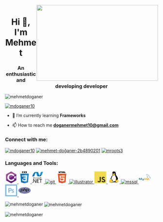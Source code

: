 <img src ="https://media.giphy.com/media/26tn33aiTi1jkl6H6/giphy.gif" align="right" width="400" height="250" >

<h1 align="center">Hi 👋, I'm Mehmet</h1>
<h3 align="center">An enthusiastic and developing developer</h3>

<p align="left"> <img src="https://komarev.com/ghpvc/?username=mehmetdoganer&label=Profile%20views&color=0e75b6&style=flat" alt="mehmetdoganer" /> </p>

<p align="left"> <a href="https://twitter.com/mdoganer10" target="blank"><img src="https://img.shields.io/twitter/follow/mdoganer10?logo=twitter&style=for-the-badge" alt="mdoganer10" /></a> </p>

- 🌱 I’m currently learning **Frameworks**

- 📫 How to reach me **doganermehmet10@gmail.com**

<h3 align="left">Connect with me:</h3>
<p align="left">
<a href="https://twitter.com/mdoganer10" target="blank"><img align="center" src="https://raw.githubusercontent.com/rahuldkjain/github-profile-readme-generator/master/src/images/icons/Social/twitter.svg" alt="mdoganer10" height="30" width="40" /></a>
<a href="https://linkedin.com/in/mehmet-doğaner-2b4890201" target="blank"><img align="center" src="https://raw.githubusercontent.com/rahuldkjain/github-profile-readme-generator/master/src/images/icons/Social/linked-in-alt.svg" alt="mehmet-doğaner-2b4890201" height="30" width="40" /></a>
<a href="https://instagram.com/mroots3" target="blank"><img align="center" src="https://raw.githubusercontent.com/rahuldkjain/github-profile-readme-generator/master/src/images/icons/Social/instagram.svg" alt="mroots3" height="30" width="40" /></a>
</p>

<h3 align="left">Languages and Tools:</h3>
<p align="left"> <a href="https://www.w3schools.com/cs/" target="_blank" rel="noreferrer"> <img src="https://raw.githubusercontent.com/devicons/devicon/master/icons/csharp/csharp-original.svg" alt="csharp" width="40" height="40"/> </a> <a href="https://www.w3schools.com/css/" target="_blank" rel="noreferrer"> <img src="https://raw.githubusercontent.com/devicons/devicon/master/icons/css3/css3-original-wordmark.svg" alt="css3" width="40" height="40"/> </a> <a href="https://dotnet.microsoft.com/" target="_blank" rel="noreferrer"> <img src="https://raw.githubusercontent.com/devicons/devicon/master/icons/dot-net/dot-net-original-wordmark.svg" alt="dotnet" width="40" height="40"/> </a> <a href="https://git-scm.com/" target="_blank" rel="noreferrer"> <img src="https://www.vectorlogo.zone/logos/git-scm/git-scm-icon.svg" alt="git" width="40" height="40"/> </a> <a href="https://www.w3.org/html/" target="_blank" rel="noreferrer"> <img src="https://raw.githubusercontent.com/devicons/devicon/master/icons/html5/html5-original-wordmark.svg" alt="html5" width="40" height="40"/> </a> <a href="https://www.adobe.com/in/products/illustrator.html" target="_blank" rel="noreferrer"> <img src="https://www.vectorlogo.zone/logos/adobe_illustrator/adobe_illustrator-icon.svg" alt="illustrator" width="40" height="40"/> </a> <a href="https://developer.mozilla.org/en-US/docs/Web/JavaScript" target="_blank" rel="noreferrer"> <img src="https://raw.githubusercontent.com/devicons/devicon/master/icons/javascript/javascript-original.svg" alt="javascript" width="40" height="40"/> </a> <a href="https://www.linux.org/" target="_blank" rel="noreferrer"> <img src="https://raw.githubusercontent.com/devicons/devicon/master/icons/linux/linux-original.svg" alt="linux" width="40" height="40"/> </a> <a href="https://www.microsoft.com/en-us/sql-server" target="_blank" rel="noreferrer"> <img src="https://www.svgrepo.com/show/303229/microsoft-sql-server-logo.svg" alt="mssql" width="40" height="40"/> </a> <a href="https://www.mysql.com/" target="_blank" rel="noreferrer"> <img src="https://raw.githubusercontent.com/devicons/devicon/master/icons/mysql/mysql-original-wordmark.svg" alt="mysql" width="40" height="40"/> </a> <a href="https://www.photoshop.com/en" target="_blank" rel="noreferrer"> <img src="https://raw.githubusercontent.com/devicons/devicon/master/icons/photoshop/photoshop-line.svg" alt="photoshop" width="40" height="40"/> </a> <a href="https://www.php.net" target="_blank" rel="noreferrer"> <img src="https://raw.githubusercontent.com/devicons/devicon/master/icons/php/php-original.svg" alt="php" width="40" height="40"/> </a> </p>

<p><img align="left" src="https://github-readme-stats.vercel.app/api/top-langs?username=mehmetdoganer&show_icons=true&locale=en&layout=compact" alt="mehmetdoganer" /></p>

<p>&nbsp;<img align="center" src="https://github-readme-stats.vercel.app/api?username=mehmetdoganer&show_icons=true&locale=en" alt="mehmetdoganer" /></p>

<p><img align="center" src="https://github-readme-streak-stats.herokuapp.com/?user=mehmetdoganer&" alt="mehmetdoganer" /></p>
